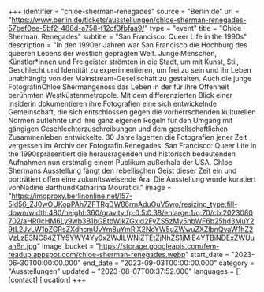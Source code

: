 +++
identifier = "chloe-sherman-renegades"
source = "Berlin.de"
url = "https://www.berlin.de/tickets/ausstellungen/chloe-sherman-renegades-57bef0ee-5bf2-488d-a758-f12cf3fbfaa9/"
type = "event"
title = "Chloe Sherman. Renegades"
subtitle = "San Francisco: Queer Life in the 1990s"
description = "In den 1990er Jahren war San Francisco die Hochburg des queeren Lebens der westlich geprägten Welt.
Junge Menschen, Künstler*innen und Freigeister strömten in die Stadt, um mit Kunst, Stil, Geschlecht und Identität zu experimentieren, um frei zu sein und ihr Leben unabhängig von der Mainstream-Gesellschaft zu gestalten.
Auch die junge FotografinChloe Shermangenoss das Leben in der für ihre Offenheit berühmten Westküstenmetropole. Mit dem differenzierten Blick einer Insiderin dokumentieren ihre Fotografien eine sich entwickelnde Gemeinschaft, die sich entschlossen gegen die vorherrschenden kulturellen Normen auflehnte und ihre ganz eigenen Regeln für den Umgang mit gängigen Geschlechterzuschreibungen und dem gesellschaftlichen Zusammenleben entwickelte.
30 Jahre lagerten die Fotografien jener Zeit vergessen im Archiv der Fotografin.Renegades. San Francisco: Queer Life in the 1990spräsentiert die herausragenden und historisch bedeutenden Aufnahmen nun erstmalig einem Publikum außerhalb der USA. Chloe Shermans Ausstellung fängt den rebellischen Geist dieser Zeit ein und porträtiert offen eine zukunftsweisende Ära.
Die Ausstellung wurde kuratiert vonNadine BarthundKatharina Mouratidi."
image = "https://imgproxy.berlinonline.net/l57-5ld56_ZJ0wOUKopPAh7ZFTRgDW86rmAduOuV5wo/resizing_type:fill-down/width:480/height:360/gravity:fp:0.5:0.38/enlarge:1/q:70/cb:2023080702/aHR0cHM6Ly9wb3B1bGEtbWlkZGxld2FyZS5zMy5hbWF6b25hd3MuY29tL2JvLW1pZGRsZXdhcmUvYm8uYmRlX2NoYW5uZWwuZXZlbnQvaW1hZ2VzLzE3NC84ZTY5YWY4Yy0xZWJlLWNiZTEtZjNhZS1jMjE4YTBiNDExZWUuanBn.jpg"
image_bucket = "https://storage.googleapis.com/fem-readup.appspot.com/chloe-sherman-renegades.webp"
start_date = "2023-06-30T00:00:00.000"
end_date = "2023-09-03T00:00:00.000"
category = "Ausstellungen"
updated = "2023-08-07T00:37:52.000"
languages = []
[contact]
[location]
+++